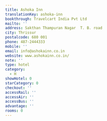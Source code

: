 ```yaml
---
title: Ashoka Inn
translationKey: ashoka-inn
bookthrough: Travelcart India Pvt Ltd
mailto: ''
address: Sakthan Thampuran Nagar  T. B. road
city: Thrissur
postalcode: 680 001
phone: 487-2444333
mobile: ''
email: info@ashokainn.co.in
website: www.ashokainn.co.in/
note: ''
type: hotel
category:
  - H
showHotel: 0
starCategory: 0
checkout: ''
accessRail: ''
accessAir: ''
accessBus: ''
advantage: ''
rooms: 0
---
```

